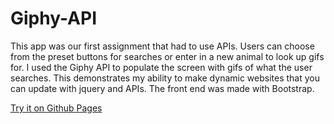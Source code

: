 # Giphy-API

This app was our first assignment that had to use APIs. Users can choose from the preset buttons for searches or enter in a new animal to look up gifs for.
I used the Giphy API to populate the screen with gifs of what the user searches. This demonstrates my ability to make dynamic websites
that you can update with jquery and APIs. The front end was made with Bootstrap. 

[Try it on Github Pages](https://jmerritt94.github.io/Giphy-API/)